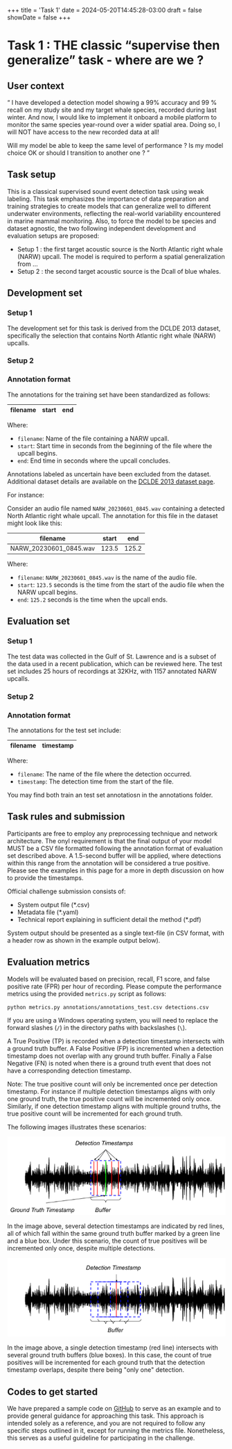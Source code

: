 +++
title = 'Task 1'
date = 2024-05-20T14:45:28-03:00
draft = false
showDate = false
+++

# Task 1 : THE classic “supervise then generalize” task - where are we ? 


## User context 

“
I have developed a detection model showing a 99% accuracy and 99 % recall on my study site and my target whale species, recorded during last winter. And now, I would like to implement it onboard a mobile platform to monitor the same species year-round over a wider spatial area. Doing so, I will NOT have access to the new recorded data at all!

Will my model be able to keep the same level of performance ? Is my model choice OK or should I transition to another one ?
”


## Task setup

This is a classical supervised sound event detection task using weak labeling. This task emphasizes the importance of data preparation and training strategies to create models that can generalize well to different underwater environments, reflecting the real-world variability encountered in marine mammal monitoring. Also, to force the model to be species and dataset agnostic, the two following independent development and evaluation setups are proposed:

- Setup 1 : the first target acoustic source is the North Atlantic right whale (NARW) upcall. The model is required to perform a spatial generalization from … 
- Setup 2 : the second target acoustic source is the Dcall of blue whales. 

## Development set

### Setup 1

The development set for this task is derived from the DCLDE 2013 dataset, specifically the selection that contains North Atlantic right whale (NARW) upcalls. 

### Setup 2

### Annotation format

The annotations for the training set have been standardized as follows:

| filename | start | end |
| ------- | ------ | ---- |

Where:
- `filename`: Name of the file containing a NARW upcall.
- `start`: Start time in seconds from the beginning of the file where the upcall begins.
- `end`: End time in seconds where the upcall concludes.

Annotations labeled as uncertain have been excluded from the dataset. Additional dataset details are available on the [DCLDE 2013 dataset page](https://research-portal.st-andrews.ac.uk/en/datasets/dclde-2013-workshop-dataset).

For instance:

Consider an audio file named `NARW_20230601_0845.wav` containing a detected North Atlantic right whale upcall. The annotation for this file in the dataset might look like this:

| filename                  | start | end  |
|---------------------------|-------|------|
| NARW_20230601_0845.wav    | 123.5   | 125.2  |

Where:
- `filename`: `NARW_20230601_0845.wav` is the name of the audio file.
- `start`: `123.5` seconds is the time from the start of the audio file when the NARW upcall begins.
- `end`: `125.2` seconds is the time when the upcall ends.



## Evaluation set

### Setup 1

The test data was collected in the Gulf of St. Lawrence and is a subset of the data used in a recent publication, which can be reviewed here. The test set includes 25 hours of recordings at 32KHz, with 1157 annotated NARW upcalls.

### Setup 2


### Annotation format


The annotations for the test set include:

| filename   | timestamp |
| ---------- | --------- |

Where:
- `filename`: The name of the file where the detection occurred.
- `timestamp`: The detection time from the start of the file.

You may find both train an test set annotatiosn in the annotations folder.


## Task rules and submission

Participants are free to employ any preprocessing technique and network architecture. The onyl requirement is that the final output of your model MUST be a CSV file formatted following the annotation format of evaluation set described above. A 1.5-second buffer will be applied, where detections within this range from the annotation will be considered a true positive. Please see the examples in this page for a more in depth discussion on how to provide the timestamps.

Official challenge submission consists of:

- System output file (*.csv)
- Metadata file (*.yaml)
- Technical report explaining in sufficient detail the method (*.pdf)

System output should be presented as a single text-file (in CSV format, with a header row as shown in the example output below). 



## Evaluation metrics

Models will be evaluated based on precision, recall, F1 score, and false positive rate (FPR) per hour of recording. Please compute the performance metrics using the provided `metrics.py` script as follows:

```shell
python metrics.py annotations/annotations_test.csv detections.csv
```

If you are using a Windows operating system, you will need to replace the forward slashes (`/`) in the directory paths with backslashes (`\`).

A True Positive (TP) is recorded when a detection timestamp intersects with a ground truth buffer. A False Positive (FP) is incremented when a detection timestamp does not overlap with any ground truth buffer. Finally a False Negative (FN) is noted when there is a ground truth event that does not have a corresponding detection timestamp.

Note: The true positive count will only be incremented once per detection timestamp. For instance if multiple detection timestamps aligns with only one ground truth, the true positive count will be incremented only once. Similarly, if one detection timestamp aligns with multiple ground truths, the true positive count will be incremented for each ground truth.

The following images illustrates these scenarios:

![Multiple detection tiemestamps for one ground truth](imgs/scenario1.png "Multiple detection tiemestamps for one ground truth")

In the image above, several detection timestamps are indicated by red lines, all of which fall within the same ground truth buffer marked by a green line and a blue box. Under this scenario, the count of true positives will be incremented only once, despite multiple detections.

![Single detection tiemestamp for multiple ground truths](imgs/scenario2.png "Single detection tiemestamp for multiple ground truths")

In the image above, a single detection timestamp (red line) intersects with several ground truth buffers (blue boxes). In this case, the count of true positives will be incremented for each ground truth that the detection timestamp overlaps, despite there being "only one" detection.


## Codes to get started

We have prepared a sample code on [GitHub](https://github.com/GabrielDubus/MeridianOSmOSE_AutomaticDetectionOfCetaceans_Benchmark/blob/task1/task1/README.md) to serve as an example and to provide general guidance for approaching this task. This approach is intended solely as a reference, and you are not required to follow any specific steps outlined in it, except for running the metrics file. Nonetheless, this serves as a useful guideline for participating in the challenge.


